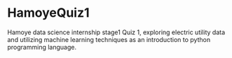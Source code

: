 # HamoyeQuiz1
Hamoye data science internship stage1 Quiz 1,  exploring electric utility data and utilizing machine learning techniques as an introduction to python programming language. 
